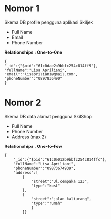 <h1> Nomor 1 </h1>
<p> Skema DB profile pengguna aplikasi Skiljek</p>
<ul>
<li>Full Name</li>
<li>Email</li>
<li>Phone Number</li>
</ul>

<b>Relationships : One-to-One</b>

```
{
"_id":{"$oid":"61c0dae2b9bbfc254c814ff9"},
"fullName":"Lisa Apriliani",
"email":"lisapriliani@gmail.com",
"phoneNumber":"0897836490"
}
```

<h1> Nomor 2 </h1>
<p> Skema DB data alamat pengguna SkilShop</p>
<ul>
<li>Full Name</li>
<li>Phone Number</li>
<li>Address (max 2)</li>
</ul>

<b>Relationships : One-to-Few</b>
```
{
    "_id":{"$oid":"61c0e012b9bbfc254c814ffc"},
    "fullName":"Lisa Apriliani",
    "phoneNumber":"09873674939",
    "address":[
        {
            "street":"Jl.cempaka 123",
            "type":"kost"
        },
        {
            "street":"jalan kaliurang",
            "type":"rumah"
            }
        ]}
```

